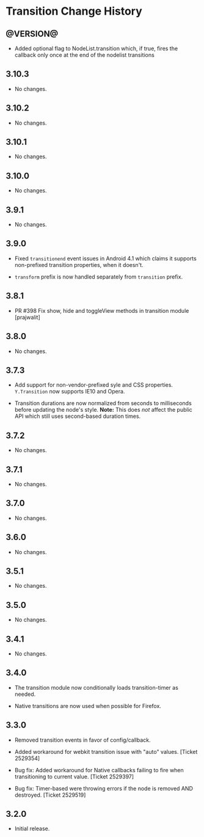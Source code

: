 Transition Change History
=========================

@VERSION@
------

* Added optional flag to NodeList.transition which, if true, fires the callback only once at the end of the nodelist transitions

3.10.3
------

* No changes.

3.10.2
------

* No changes.

3.10.1
------

* No changes.

3.10.0
------

* No changes.

3.9.1
-----

* No changes.

3.9.0
-----

* Fixed `transitionend` event issues in Android 4.1 which claims it supports
  non-prefixed transition properties, when it doesn't.

* `transform` prefix is now handled separately from `transition` prefix.

3.8.1
-----

* PR #398 Fix show, hide and toggleView methods in transition module [prajwalit]

3.8.0
-----

  * No changes.

3.7.3
-----

  * Add support for non-vendor-prefixed syle and CSS properties. `Y.Transition`
    now supports IE10 and Opera.

  * Transition durations are now normalized from seconds to milliseconds before
    updating the node's style. **Note:** This does _not_ affect the public API
    which still uses second-based duration times.


3.7.2
-----

  * No changes.


3.7.1
-----

  * No changes.


3.7.0
-----

  * No changes.


3.6.0
-----

  * No changes.


3.5.1
-----

  * No changes.


3.5.0
-----

  * No changes.


3.4.1
-----

  * No changes.


3.4.0
-----

  * The transition module now conditionally loads transition-timer as needed.

  * Native transitions are now used when possible for Firefox.


3.3.0
-----

  * Removed transition events in favor of config/callback.

  * Added workaround for webkit transition issue with "auto" values.
    [Ticket 2529354]

  * Bug fix: Added workaround for Native callbacks failing to fire when
    transitioning to current value. [Ticket 2529397]

  * Bug fix: Timer-based were throwing errors if the node is removed AND
    destroyed. [Ticket 2529519]


3.2.0
-----

  * Initial release.
